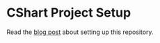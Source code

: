 # CShart Project Setup

Read the [blog post](https://blog.jasonkim.ca/post/setup-a-net-project-on-mac-osx) about setting up this repository.